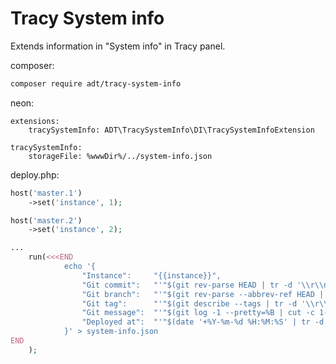# Tracy System info

Extends information in "System info" in Tracy panel.

composer:
```bash
composer require adt/tracy-system-info
```

neon:
```neon
extensions:
	tracySystemInfo: ADT\TracySystemInfo\DI\TracySystemInfoExtension

tracySystemInfo:
	storageFile: %wwwDir%/../system-info.json
```


deploy.php:
```php
host('master.1')
	->set('instance', 1);

host('master.2')
	->set('instance', 2);

...
	run(<<<END
			echo '{
				"Instance":     "{{instance}}",
				"Git commit":   "'"$(git rev-parse HEAD | tr -d '\\r\\n')"'",
				"Git branch":   "'"$(git rev-parse --abbrev-ref HEAD | tr -d '\\r\\n')"'",
				"Git tag":      "'"$(git describe --tags | tr -d '\\r\\n')"'",
				"Git message":  "'"$(git log -1 --pretty=%B | cut -c 1-60 | tr -d '\\r\\n')"'",
				"Deployed at":  "'"$(date '+%Y-%m-%d %H:%M:%S' | tr -d '\\r\\n')"'"
			}' > system-info.json
END
	);
```
